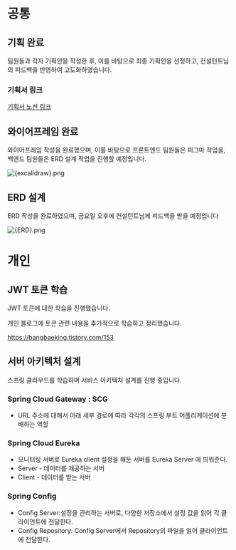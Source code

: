 # 공통

## 기획 완료

팀원들과 각자 기획안을 작성한 후, 이를 바탕으로 최종 기획안을 선정하고, 컨설턴트님의 피드백을 반영하여 고도화하였습니다.

### 기획서 링크

[기획서 노션 링크](https://patch-country-94e.notion.site/174539f595068175af54f485cc38f5581)


## 와이어프레임 완료

와이어프레임 작성을 완료했으며, 이를 바탕으로 프론트엔드 팀원들은 피그마 작업을, 백엔드 팀원들은 ERD 설계 작업을 진행할 예정입니다.

![{excalidraw}.png](images/excalidraw.png)
## ERD 설계

ERD 작성을 완료하였으며, 금요일 오후에 컨설턴트님께 피드백을 받을 예정입니다

![{ERD}.png](images/ERD.png)

# 개인

## JWT 토큰 학습

JWT 토큰에 대한 학습을 진행했습니다.

개인 블로그에 토큰 관련 내용을 추가적으로 학습하고 정리했습니다.

https://bangbaeking.tistory.com/153

## 서버 아키텍처 설계

스프링 클라우드를 학습하며 서비스 아키텍처 설계를 진행 중입니다.

### Spring Cloud Gateway : SCG

- URL 주소에 대해서 아래 세부 경로에 따라 각각의 스프링 부트 어플리케이션에 분배하는 역할

### Spring Cloud Eureka

- 모니터링 서버로 Eureka client 설정을 해둔 서버를 Eureka Server 에 띄워준다.
- Server - 데이터를 제공하는 서버
- Client - 데이터를 받는 서버

### Spring Config

- Config Server:설정을 관리하는 서버로, 다양한 저장소에서 설정 값을 읽어 각 클라이언트에 전달한다.
- Config Repository: Config Server에서 Repository의 파일을 읽어 클라이언트에 전달한다.
